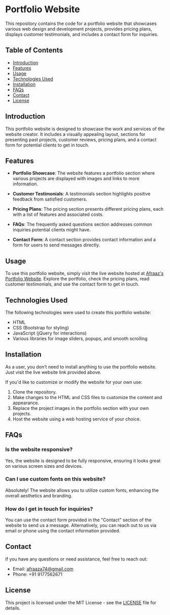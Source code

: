 # Portfolio Website

This repository contains the code for a portfolio website that showcases various web design and development projects, provides pricing plans, displays customer testimonials, and includes a contact form for inquiries.

## Table of Contents

- [Introduction](#introduction)
- [Features](#features)
- [Usage](#usage)
- [Technologies Used](#technologies-used)
- [Installation](#installation)
- [FAQs](#faqs)
- [Contact](#contact)
- [License](#license)

## Introduction

This portfolio website is designed to showcase the work and services of the website creator. It includes a visually appealing layout, sections for presenting past projects, customer reviews, pricing plans, and a contact form for potential clients to get in touch.

## Features

- **Portfolio Showcase**: The website features a portfolio section where various projects are displayed with images and links to more information.

- **Customer Testimonials**: A testimonials section highlights positive feedback from satisfied customers.

- **Pricing Plans**: The pricing section presents different pricing plans, each with a list of features and associated costs.

- **FAQs**: The frequently asked questions section addresses common inquiries potential clients might have.

- **Contact Form**: A contact section provides contact information and a form for users to send messages directly.

## Usage

To use this portfolio website, simply visit the live website hosted at [Afraaz's Portfolio Website](https://afraaz10.github.io/Portfolio/). Explore the portfolio, check the pricing plans, read customer testimonials, and use the contact form to get in touch.

## Technologies Used

The following technologies were used to create this portfolio website:

- HTML
- CSS (Bootstrap for styling)
- JavaScript (jQuery for interactions)
- Various libraries for image sliders, popups, and smooth scrolling

## Installation

As a user, you don't need to install anything to use the portfolio website. Just visit the live website link provided above.

If you'd like to customize or modify the website for your own use:

1. Clone the repository.
2. Make changes to the HTML and CSS files to customize the content and appearance.
3. Replace the project images in the portfolio section with your own projects.
4. Host the website using a web hosting service of your choice.

## FAQs

### Is the website responsive?

Yes, the website is designed to be fully responsive, ensuring it looks great on various screen sizes and devices.

### Can I use custom fonts on this website?

Absolutely! The website allows you to utilize custom fonts, enhancing the overall aesthetics and branding.

### How do I get in touch for inquiries?

You can use the contact form provided in the "Contact" section of the website to send us a message. Alternatively, you can reach out to us via email or phone using the contact information provided.

## Contact

If you have any questions or need assistance, feel free to reach out:

- Email: afraaza74@gmail.com
- Phone: +91 9177562671

## License

This project is licensed under the MIT License - see the [LICENSE](LICENSE) file for details.
